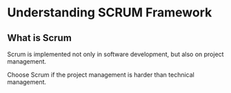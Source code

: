 # Understanding SCRUM Framework

## What is Scrum
Scrum is implemented not only in software development, but also on project management.

Choose Scrum if the project management is harder than technical management.